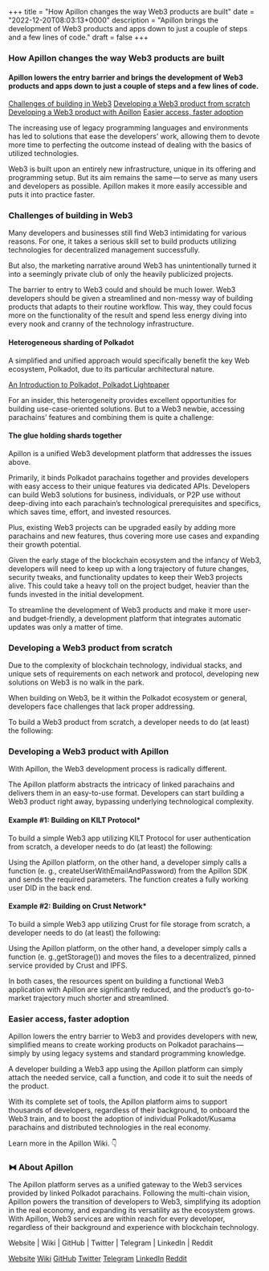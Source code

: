 +++
title = "How Apillon changes the way Web3 products are built"
date = "2022-12-20T08:03:13+0000"
description = "Apillon brings the development of Web3 products and apps down to just a couple of steps and a few lines of code."
draft = false
+++

### How Apillon changes the way Web3 products are built


#### Apillon lowers the entry barrier and brings the development of Web3 products and apps down to just a couple of steps and a few lines of code.

[Challenges of building in Web3](#38cc)
[Developing a Web3 product from scratch](#fb1c)
[Developing a Web3 product with Apillon](#8798)
[Easier access, faster adoption](#65b2)

The increasing use of legacy programming languages and environments has led to solutions that ease the developers’ work, allowing them to devote more time to perfecting the outcome instead of dealing with the basics of utilized technologies.


Web3 is built upon an entirely new infrastructure, unique in its offering and programming setup. But its aim remains the same — to serve as many users and developers as possible. Apillon makes it more easily accessible and puts it into practice faster.


### Challenges of building in Web3


Many developers and businesses still find Web3 intimidating for various reasons. For one, it takes a serious skill set to build products utilizing technologies for decentralized management successfully.


But also, the marketing narrative around Web3 has unintentionally turned it into a seemingly private club of only the heavily publicized projects.


The barrier to entry to Web3 could and should be much lower. Web3 developers should be given a streamlined and non-messy way of building products that adapts to their routine workflow. This way, they could focus more on the functionality of the result and spend less energy diving into every nook and cranny of the technology infrastructure.


#### Heterogeneous sharding of Polkadot


A simplified and unified approach would specifically benefit the key Web ecosystem, Polkadot, due to its particular architectural nature.

[An Introduction to Polkadot, Polkadot Lightpaper](https://polkadot.network/Polkadot-lightpaper.pdf)

For an insider, this heterogeneity provides excellent opportunities for building use-case-oriented solutions. But to a Web3 newbie, accessing parachains’ features and combining them is quite a challenge:


#### The glue holding shards together


Apillon is a unified Web3 development platform that addresses the issues above.


Primarily, it binds Polkadot parachains together and provides developers with easy access to their unique features via dedicated APIs. Developers can build Web3 solutions for business, individuals, or P2P use without deep-diving into each parachain’s technological prerequisites and specifics, which saves time, effort, and invested resources.


Plus, existing Web3 projects can be upgraded easily by adding more parachains and new features, thus covering more use cases and expanding their growth potential.


Given the early stage of the blockchain ecosystem and the infancy of Web3, developers will need to keep up with a long trajectory of future changes, security tweaks, and functionality updates to keep their Web3 projects alive. This could take a heavy toll on the project budget, heavier than the funds invested in the initial development.


To streamline the development of Web3 products and make it more user- and budget-friendly, a development platform that integrates automatic updates was only a matter of time.


### Developing a Web3 product from scratch


Due to the complexity of blockchain technology, individual stacks, and unique sets of requirements on each network and protocol, developing new solutions on Web3 is no walk in the park.


When building on Web3, be it within the Polkadot ecosystem or general, developers face challenges that lack proper addressing.


To build a Web3 product from scratch, a developer needs to do (at least) the following:


### Developing a Web3 product with Apillon


With Apillon, the Web3 development process is radically different.


The Apillon platform abstracts the intricacy of linked parachains and delivers them in an easy-to-use format. Developers can start building a Web3 product right away, bypassing underlying technological complexity.


#### Example #1: Building on KILT Protocol*


To build a simple Web3 app utilizing KILT Protocol for user authentication from scratch, a developer needs to do (at least) the following:


Using the Apillon platform, on the other hand, a developer simply calls a function (e. g., createUserWithEmailAndPassword) from the Apillon SDK and sends the required parameters. The function creates a fully working user DID in the back end.


#### Example #2: Building on Crust Network*


To build a simple Web3 app utilizing Crust for file storage from scratch, a developer needs to do (at least) the following:


Using the Apillon platform, on the other hand, a developer simply calls a function (e. g.,getStorage()) and moves the files to a decentralized, pinned service provided by Crust and IPFS.


In both cases, the resources spent on building a functional Web3 application with Apillon are significantly reduced, and the product’s go-to-market trajectory much shorter and streamlined.


### Easier access, faster adoption


Apillon lowers the entry barrier to Web3 and provides developers with new, simplified means to create working products on Polkadot parachains — simply by using legacy systems and standard programming knowledge.


A developer building a Web3 app using the Apillon platform can simply attach the needed service, call a function, and code it to suit the needs of the product.


With its complete set of tools, the Apillon platform aims to support thousands of developers, regardless of their background, to onboard the Web3 train, and to boost the adoption of individual Polkadot/Kusama parachains and distributed technologies in the real economy.


Learn more in the Apillon Wiki. 👇


### ⧓ About Apillon


The Apillon platform serves as a unified gateway to the Web3 services provided by linked Polkadot parachains. Following the multi-chain vision, Apillon powers the transition of developers to Web3, simplifying its adoption in the real economy, and expanding its versatility as the ecosystem grows. With Apillon, Web3 services are within reach for every developer, regardless of their background and experience with blockchain technology.


Website | Wiki | GitHub | Twitter | Telegram | LinkedIn | Reddit

[Website](https://apillon.io/)
[Wiki](https://wiki.apillon.io/)
[GitHub](https://github.com/Apillon-web3)
[Twitter](https://twitter.com/apillon)
[Telegram](https://t.me/Apillon_io)
[LinkedIn](https://www.linkedin.com/company/apillon/)
[Reddit](https://www.reddit.com/r/apillon/)